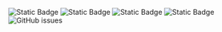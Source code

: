 ![Static Badge](https://img.shields.io/badge/blacklists-60-000000) ![Static Badge](https://img.shields.io/badge/blacklisted-3006938-cc0000) ![Static Badge](https://img.shields.io/badge/whitelisted-2242-00CC00) ![Static Badge](https://img.shields.io/badge/streaming_blacklist-28106-000000) ![GitHub issues](https://img.shields.io/github/issues/fabriziosalmi/blacklists)
